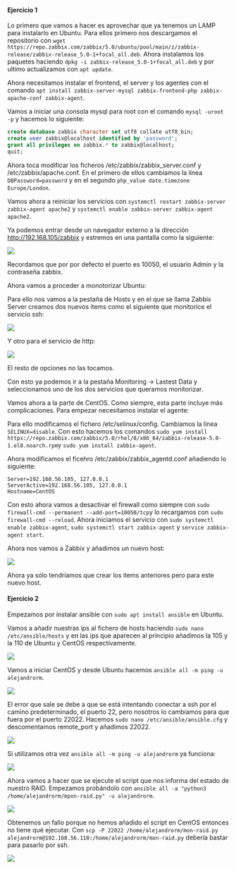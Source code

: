 #### Ejercicio 1

Lo primero que vamos a hacer es aprovechar que ya tenemos un LAMP para instalarlo en Ubuntu. Para ellos primero nos descargamos el repositorio con `wget https://repo.zabbix.com/zabbix/5.0/ubuntu/pool/main/z/zabbix-release/zabbix-release_5.0-1+focal_all.deb`. Ahora instalamos los paquetes haciendo `dpkg -i zabbix-release_5.0-1+focal_all.deb` y por ultimo actualizamos con `apt update`.

Ahora necesitamos instalar el frontend, el server y los agentes con el comando `apt install zabbix-server-mysql zabbix-frontend-php zabbix-apache-conf zabbix-agent`.

Vamos a iniciar una consola mysql para root con el comando `mysql -uroot -p` y hacemos lo siguiente:

```sql
create database zabbix character set utf8 collate utf8_bin;
create user zabbix@localhost identified by 'password';
grant all privileges on zabbix.* to zabbix@localhost;
quit;
```

Ahora toca modificar los ficheros /etc/zabbix/zabbix_server.conf y /etc/zabbix/apache.conf. En el primero de ellos cambiamos la línea `DBPassword=password` y en el segundo `php_value date.timezone Europe/London`.

Vamos ahora a reiniciar los servicios con `systemctl restart zabbix-server zabbix-agent apache2`  y `systemctl enable zabbix-server zabbix-agent apache2`.

Ya podemos entrar desde un navegador externo a la dirección http://192.168.105/zabbix y estremos en una pantalla como la siguiente:

![](/Users/alejandrorubiomartinez/Desktop/ugr/ISE/practica3/captura7.png)

Recordamos que por por defecto el puerto es 10050, el usuario Admin y la contraseña zabbix.

Ahora vamos a proceder a monotorizar Ubuntu:

Para ello nos vamos a la pestaña de Hosts y en el que se llama Zabbix Server creamos dos nuevos ítems como el siguiente que monitorice el servicio ssh:

![](/Users/alejandrorubiomartinez/Desktop/ugr/ISE/practica3/captura8.png)

Y otro para el servicio de http:

![](/Users/alejandrorubiomartinez/Desktop/ugr/ISE/practica3/captura9.png)

El resto de opciones no las tocamos.

Con esto ya podemos ir a la pestaña Monitoring -> Lastest Data y seleccionamos uno de los dos servicios que queramos monitorizar.

Vamos ahora a la parte de CentOS. Como siempre, esta parte incluye más complicaciones. Para empezar necesitamos instalar el agente:

Para ello modificamos el fichero /etc/selinux/config. Cambiamos la línea `SELINUX=disable`. Con esto hacemos los comandos `sudo yum install https://repo.zabbix.com/zabbix/5.0/rhel/8/x86_64/zabbix-release-5.0-1.el8.noarch.rpm`y `sudo yum install zabbix-agent`.

Ahora modificamos el ficehro /etc/zabbix/zabbix_agentd.conf añadiendo lo siguiente:

```vbnet
Server=192.168.56.105, 127.0.0.1
ServerActive=192.168.56.105, 127.0.0.1
Hostname=CentOS
```

Con esto ahora vamos a desactivar el firewall como siempre con `sudo firewall-cmd --permanent --add-port=10050/tcp`y lo recargamos con `sudo firewall-cmd --reload`. Ahora iniciamos el servicio con `sudo systemctl enable zabbix-agent`, `sudo systemctl start zabbix-agent` y `service zabbix-agent start`.

Ahora nos vamos a Zabbix y añadimos un nuevo host:

![](/Users/alejandrorubiomartinez/Desktop/ugr/ISE/practica3/captura10.png)

Ahora ya sólo tendríamos que crear los items anteriores pero para este nuevo host.

#### Ejercicio 2

Empezamos por instalar ansible con `sudo apt install ansible` en Ubuntu.

Vamos a añadir nuestras ips al fichero de hosts haciendo `sudo nano /etc/ansible/hosts` y en las ips que aparecen al principio añadimos la 105 y la 110 de Ubuntu y CentOS respectivamente.

![](/Users/alejandrorubiomartinez/Desktop/ugr/ISE/practica3/captura1.png)

Vamos a iniciar CentOS y desde Ubuntu hacemos `ansible all -m ping -u alejandrorm`.

![](/Users/alejandrorubiomartinez/Desktop/ugr/ISE/practica3/captura2.png)

El error que sale se debe a que se está intentando conectar a ssh por el camino predeterminado, el puerto 22, pero nosotros lo cambiamos para que fuera por el puerto 22022. Hacemos `sudo nano /etc/ansible/ansible.cfg` y descomentamos remote_port y añadimos 22022.

![](/Users/alejandrorubiomartinez/Desktop/ugr/ISE/practica3/capturaa3.png)

Si utilizamos otra vez `ansible all -m ping -u alejandrorm` ya funciona:

![](/Users/alejandrorubiomartinez/Desktop/ugr/ISE/practica3/captura4.png)

Ahora vamos a hacer que se ejecute el script que nos informa del estado de nuestro RAID. Empezamos probándolo con `ansible all -a "python3 /home/alejandrorm/mpon-raid.py" -u alejandrorm`.

![](/Users/alejandrorubiomartinez/Desktop/ugr/ISE/practica3/captura5.png)

Obtenemos un fallo porque no hemos añadido el script en CentOS entonces no tiene qué ejecutar. Con `scp -P 22022 /home/alejandrorm/mon-raid.py  alejandrorm@192.168.56.110:/home/alejandrorm/mon-raid.py` debería bastar para pasarlo por ssh.

![](/Users/alejandrorubiomartinez/Desktop/ugr/ISE/practica3/captura6.png)
